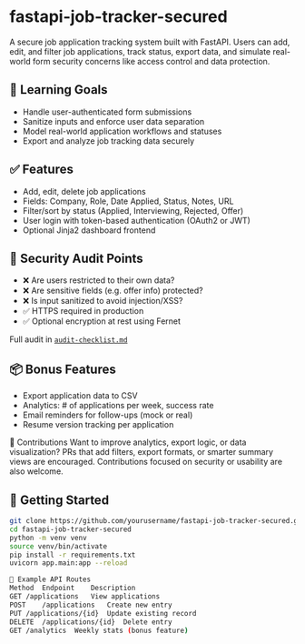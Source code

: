 # fastapi-job-tracker-secured

A secure job application tracking system built with FastAPI. Users can add, edit, and filter job applications, track status, export data, and simulate real-world form security concerns like access control and data protection.

## 🎯 Learning Goals

- Handle user-authenticated form submissions
- Sanitize inputs and enforce user data separation
- Model real-world application workflows and statuses
- Export and analyze job tracking data securely

## ✅ Features

- Add, edit, delete job applications
- Fields: Company, Role, Date Applied, Status, Notes, URL
- Filter/sort by status (Applied, Interviewing, Rejected, Offer)
- User login with token-based authentication (OAuth2 or JWT)
- Optional Jinja2 dashboard frontend

## 🔐 Security Audit Points

- ❌ Are users restricted to their own data?
- ❌ Are sensitive fields (e.g. offer info) protected?
- ❌ Is input sanitized to avoid injection/XSS?
- ✅ HTTPS required in production
- ✅ Optional encryption at rest using Fernet

Full audit in [`audit-checklist.md`](./audit-checklist.md)

## 📦 Bonus Features

- Export application data to CSV
- Analytics: # of applications per week, success rate
- Email reminders for follow-ups (mock or real)
- Resume version tracking per application

🤝 Contributions
Want to improve analytics, export logic, or data visualization? PRs that add filters, export formats, or smarter summary views are encouraged. Contributions focused on security or usability are also welcome.

## 🚀 Getting Started

```bash
git clone https://github.com/yourusername/fastapi-job-tracker-secured.git
cd fastapi-job-tracker-secured
python -m venv venv
source venv/bin/activate
pip install -r requirements.txt
uvicorn app.main:app --reload

🧪 Example API Routes
Method	Endpoint	Description
GET	/applications	View applications
POST	/applications	Create new entry
PUT	/applications/{id}	Update existing record
DELETE	/applications/{id}	Delete entry
GET	/analytics	Weekly stats (bonus feature)




